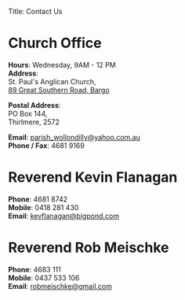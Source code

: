 Title: Contact Us

# Church Office
**Hours**: Wednesday, 9AM - 12 PM  
**Address**:  
St. Paul's Anglican Church,  
[89 Great Southern Road, Bargo](https://www.google.com.au/maps/place/St+Paul's+Anglican+Church/@-34.289494,150.580615,17z/data=!3m1!4b1!4m2!3m1!1s0x6b13aa752aa1dff3:0x5d13c43146e98d7b)  


**Postal Address**:  
PO Box 144,  
Thirlmere, 2572  


**Email**: [parish_wollondilly@yahoo.com.au](mailto:parish_wollondilly@yahoo.com.au)  
**Phone / Fax**: 4681 9169  

# Reverend Kevin Flanagan
**Phone**: 4681 8742  
**Mobile**: 0418 281 430  
**Email**: [kevflanagan@bigpond.com](mailto:kevflanagan@bigpond.com)  

# Reverend Rob Meischke
**Phone**: 4683 111  
**Mobile**: 0437 533 106  
**Email**: [robmeischke@gmail.com](mailto:robmeischke@gmail.com)  


